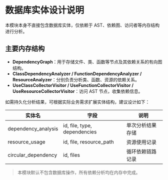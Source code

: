 # 数据库实体设计说明

本模块本身不直接包含数据库实体，仅依赖于 AST、依赖图、访问者等内存结构进行分析。

## 主要内存结构

- **DependencyGraph**：用于存储文件、类、函数等节点及其依赖关系的有向图结构。
- **ClassDependencyAnalyzer / FunctionDependencyAnalyzer / ResourceAnalyzer**：分别负责分析类、函数、资源的依赖关系。
- **UseClassCollectorVisitor / UseFunctionCollectorVisitor / UseResourceCollectorVisitor**：访问 AST 节点，收集依赖信息。

如需持久化分析结果，可根据实际业务需求扩展实体结构，建议设计如下：

| 实体名                | 字段                         | 说明               |
|----------------------|------------------------------|--------------------|
| dependency_analysis  | id, file, type, dependencies | 单次分析结果存储   |
| resource_usage       | id, file, resource_path      | 资源使用记录       |
| circular_dependency  | id, files                    | 循环依赖链路记录   |

> 本模块默认不包含数据库操作，所有依赖分析均在内存中完成。
